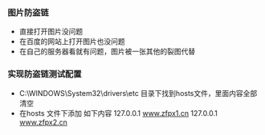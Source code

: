 ### 图片防盗链
- 直接打开图片没问题
- 在百度的网站上打开图片也没问题
- 在自己的服务器看就有问题，图片被一张其他的裂图代替


### 实现防盗链测试配置
- C:\WINDOWS\System32\drivers\etc 目录下找到hosts文件，里面内容全部清空
- 在hosts 文件下添加  如下内容
127.0.0.1       www.zfpx1.cn
127.0.0.1       www.zfpx2.cn


